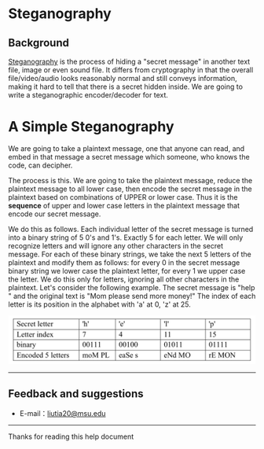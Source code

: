 # Steganography

## Background

[Steganography](https://en.wikipedia.org/wiki/Steganography) is the process of hiding a "secret message" in another text file, image or even sound file. It differs from cryptography in that the overall file/video/audio looks reasonably normal and still conveys information, making it hard to tell that there is a secret hidden inside. We are going to write a steganographic encoder/decoder for text.

# A Simple Steganography

We are going to take a plaintext message, one that anyone can read, and embed in that message a secret message which someone, who knows the code, can decipher.

The process is this. We are going to take the plaintext message, reduce the plaintext message to all lower case, then encode the secret message in the plaintext based on combinations of UPPER or lower case. Thus it is the **sequence** of upper and lower case letters in the plaintext message that encode our secret message.

We do this as follows. Each individual letter of the secret message is turned into a binary string of 5 0's and 1's. Exactly 5 for each letter. We will only recognize letters and will ignore any other characters in the secret message. For each of these binary strings, we take the next 5 letters of the plaintext and modify them as follows: for every 0 in the secret message binary string we lower case the plaintext letter, for every 1 we upper case the letter. We do this only for letters, ignoring all other characters in the plaintext. Let's consider the following example. The secret message is "help " and the original text is "Mom please send more money!" The index of each letter is its position in the alphabet with 'a' at 0, 'z' at 25.

![](https://raw.githubusercontent.com/liutiantian233/CPP-Project/master/Proj05/proj05-1.png)

-----

## Feedback and suggestions
- E-mail：<liutia20@msu.edu>

---------
Thanks for reading this help document
